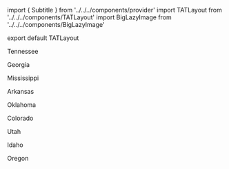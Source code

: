 import { Subtitle } from '../../../components/provider'
import TATLayout from '../../../components/TATLayout'
import BigLazyImage from '../../../components/BigLazyImage'

export default TATLayout

<Subtitle>Tennessee</Subtitle>

<BigLazyImage src="https://s3.amazonaws.com/tat.honkytonk.in/08/IMG_2626.jpg" alt="Tennessee" />
<BigLazyImage src="https://s3.amazonaws.com/tat.honkytonk.in/09/IMG_2634.jpg" alt="Tennessee" />

<Subtitle>Georgia</Subtitle>

<BigLazyImage src="https://s3.amazonaws.com/tat.honkytonk.in/11/IMG_2691.jpg" alt="Georgia" />

<Subtitle>Mississippi</Subtitle>

<BigLazyImage src="https://s3.amazonaws.com/tat.honkytonk.in/11/IMG_2711.jpg" alt="Mississippi" />
<BigLazyImage src="https://s3.amazonaws.com/tat.honkytonk.in/12/IMG_2745.jpg" alt="Mississippi" />

<Subtitle>Arkansas</Subtitle>

<BigLazyImage src="https://s3.amazonaws.com/tat.honkytonk.in/13/IMG_2790.jpg" alt="Arkansas" />

<Subtitle>Oklahoma</Subtitle>

<BigLazyImage src="https://s3.amazonaws.com/tat.honkytonk.in/15/IMG_2830.jpg" alt="Oklahoma" />

<Subtitle>Colorado</Subtitle>

<BigLazyImage src="https://s3.amazonaws.com/tat.honkytonk.in/16/IMG_2872.jpg" alt="Colorado" />
<BigLazyImage src="https://s3.amazonaws.com/tat.honkytonk.in/19/IMG_2912.jpg" alt="Colorado" />
<BigLazyImage src="https://s3.amazonaws.com/tat.honkytonk.in/19/IMG_2930.jpg" alt="Colorado" />
<BigLazyImage src="https://s3.amazonaws.com/tat.honkytonk.in/20/IMG_2996.jpg" alt="Colorado" />
<BigLazyImage src="https://s3.amazonaws.com/tat.honkytonk.in/20/IMG_3001.jpg" alt="Colorado" />
<BigLazyImage src="https://s3.amazonaws.com/tat.honkytonk.in/20/IMG_3021.jpg" alt="Colorado" />

<Subtitle>Utah</Subtitle>

<BigLazyImage src="https://s3.amazonaws.com/tat.honkytonk.in/20/IMG_3061.jpg" alt="Utah" />
<BigLazyImage src="https://s3.amazonaws.com/tat.honkytonk.in/22/IMG_3111.jpg" alt="Utah" />
<BigLazyImage src="https://s3.amazonaws.com/tat.honkytonk.in/22/IMG_3120.jpg" alt="Utah" />
<BigLazyImage src="https://s3.amazonaws.com/tat.honkytonk.in/23/IMG_3182.jpg" alt="Utah" />
<BigLazyImage src="https://s3.amazonaws.com/tat.honkytonk.in/24/IMG_3223.jpg" alt="Utah" />
<BigLazyImage src="https://s3.amazonaws.com/tat.honkytonk.in/24/IMG_3241.jpg" alt="Utah" />

<Subtitle>Idaho</Subtitle>

<BigLazyImage src="https://s3.amazonaws.com/tat.honkytonk.in/25/IMG_3308.jpg" alt="Idaho" />
<BigLazyImage src="https://s3.amazonaws.com/tat.honkytonk.in/25/IMG_3297.jpg" alt="Idaho" />
<BigLazyImage src="https://s3.amazonaws.com/tat.honkytonk.in/26/IMG_3319.jpg" alt="Idaho" />

<Subtitle>Oregon</Subtitle>

<BigLazyImage src="https://s3.amazonaws.com/tat.honkytonk.in/27/IMG_3370.jpg" alt="Oregon" />
<BigLazyImage src="https://s3.amazonaws.com/tat.honkytonk.in/28/IMG_3424.jpg" alt="KTM Fuel Pump" />
<BigLazyImage src="https://s3.amazonaws.com/tat.honkytonk.in/29/IMG_3454.jpg" alt="Oregon" />
<BigLazyImage src="https://s3.amazonaws.com/tat.honkytonk.in/29/IMG_3460.jpg" alt="Oregon" />
<BigLazyImage src="https://s3.amazonaws.com/tat.honkytonk.in/30/IMG_3476.jpg" alt="Oregon" />
<BigLazyImage src="https://s3.amazonaws.com/tat.honkytonk.in/30/IMG_3485.jpg" alt="Oregon" />
<BigLazyImage src="https://s3.amazonaws.com/tat.honkytonk.in/30/IMG_3493.jpg" alt="Oregon" />
<BigLazyImage src="https://s3.amazonaws.com/tat.honkytonk.in/30/IMG_3503.jpg" alt="Oregon" />
<BigLazyImage src="https://s3.amazonaws.com/tat.honkytonk.in/30/IMG_3522.jpg" alt="Oregon" />
